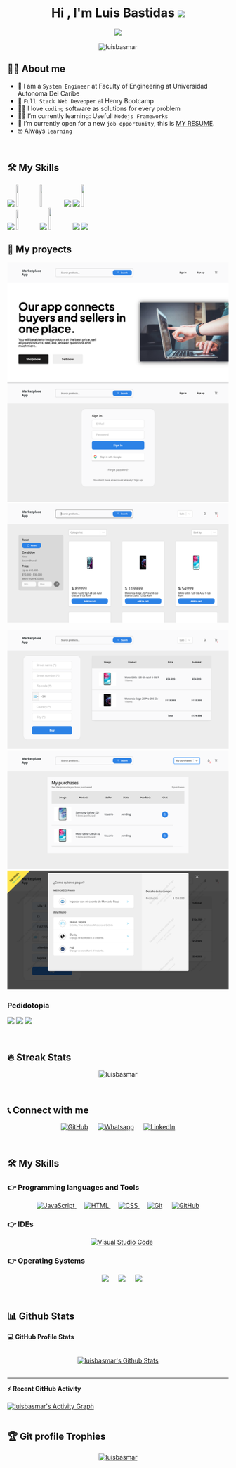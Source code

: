 <h1 align="center">Hi , I'm Luis Bastidas <img src="https://media.giphy.com/media/hvRJCLFzcasrR4ia7z/giphy.gif" width="35"></h1>
<p align="center">
  <a href="https://github.com/DenverCoder1/readme-typing-svg"><img src="https://readme-typing-svg.herokuapp.com?lines=Full+Stack+Web+Developer;System+Engineer;Always%20learning%20new%20things&center=true&width=500&height=50"></a>
</p>
<p align="center"> 
	<img src="https://komarev.com/ghpvc/?username=luisbasmar&label=Profile%20views&color=0e75b6&style=plastic" alt="luisbasmar" /> 
</p>

## :sassy_man:  About me
- :school: I am a `System Engineer` at Faculty of Engineering at Universidad Autonoma Del Caribe
- :school: `Full Stack Web Deveoper` at Henry Bootcamp
- :technologist: I love `coding` software as solutions for every problem
- :student: I’m currently learning: Usefull `Nodejs Frameworks` 
- :thinking: I’m currently open for a new `job opportunity`, this is [MY RESUME](https://drive.google.com/file/d/1LN-xlLOxb9DLJyU59VPDxfBis1KcbIbe/view?usp=sharing).
- :nerd_face: Always `learning`

<br>

## 🛠️ My Skills

<p>
  <code><img width="10%" src="https://www.vectorlogo.zone/logos/w3_html5/w3_html5-ar21.svg"></code>
  <code><img width="10%" height="50px" src="https://github.com/WanCirone/wancirone/blob/main/logos/1200px-Devicon-css3-plain.svg.png"></code>
  <code><img width="10%" height="50px" src="https://github.com/WanCirone/wancirone/blob/main/logos/javascript-1.svg"></code>
  <code><img width="10%" src="https://www.vectorlogo.zone/logos/git-scm/git-scm-ar21.svg"></code>
  <code><img width="10%" src="https://www.vectorlogo.zone/logos/getbootstrap/getbootstrap-ar21.svg"></code>
  <code><img width="10%" height="50px" src="https://github.com/WanCirone/wancirone/blob/main/logos/material-ui-1.svg"></code>
  <br />
  <code><img width="10%" src="https://www.vectorlogo.zone/logos/reactjs/reactjs-ar21.svg"></code>
  <code><img width="10%" height="45" src="https://cdn.worldvectorlogo.com/logos/redux.svg"></code>
  <code><img width="10%" src="https://www.vectorlogo.zone/logos/nodejs/nodejs-ar21.svg"></code>
  <code><img  width="10%" height="50px" src="https://github.com/WanCirone/wancirone/blob/main/logos/expressjs.svg"></code>
  <code><img width="10%" src="https://www.vectorlogo.zone/logos/postgresql/postgresql-ar21.svg"></code>
  <code><img width="10%" src="https://www.vectorlogo.zone/logos/sequelizejs/sequelizejs-ar21.svg"></code>
  <br />
</p>

## :pushpin: My proyects

<p>
  <a><img src="https://github.com/luisbasmar/luisbasmar/blob/main/images/1.png"></a>
  <a><img src="https://github.com/luisbasmar/luisbasmar/blob/main/images/2.png"></a>
  <a><img src="https://github.com/luisbasmar/luisbasmar/blob/main/images/3.png"></a>
</p>
<p>
  <a><img src="https://github.com/luisbasmar/luisbasmar/blob/main/images/4.png"></a>
  <a><img src="https://github.com/luisbasmar/luisbasmar/blob/main/images/5.png"></a>
  <a><img src="https://github.com/luisbasmar/luisbasmar/blob/main/images/6.png"></a>
</p>

<h3>Pedidotopia</h3>
<p>
  <a><img src="https://github.com/WanCirone/wancirone/blob/main/images/pedidotopia/tabla.jpg"></a>
  <a><img src="https://github.com/WanCirone/wancirone/blob/main/images/pedidotopia/nuevoprod.png"></a>
  <a><img src="https://github.com/WanCirone/wancirone/blob/main/images/pedidotopia/imagen.png"></a>
</p> 
&nbsp;


## 🔥 Streak Stats
<p align="center"><img src="https://github-readme-streak-stats.herokuapp.com/?user=luisbasmar&theme=algolia" alt="luisbasmar" /></p>

<br>

## 📞 Connect with me
<p align="center">
	<a href="https://github.com/luisbasmar"><img src="https://img.shields.io/badge/github-%23181717.svg?style=plastic&logo=github&logoColor=white" alt="GitHub"/></a>
	  &emsp;
	<a href="https://wa.me/0573145668214"><img src="https://img.shields.io/badge/whatsapp-%2325D366.svg?style=plastic&logo=whatsapp&logoColor=white" alt="Whatsapp"/></a>
	  &emsp;
	<a href="https://www.linkedin.com/in/luisbastidas-fullstack/"><img src="https://img.shields.io/badge/linkedin-%230A66C2.svg?style=plastic&logo=linkedin&logoColor=white" alt="LinkedIn"/></a>
</p>
<br>

## 🛠️ My Skills

### 👉 Programming languages and Tools

<p align="center"> 
  <a href="https://developer.mozilla.org/en-US/docs/Web/JavaScript" target="_blank"> 
     <img alt="JavaScript" src="https://img.shields.io/badge/JavaScript%20-%23F7DF1E.svg?style=plastic&logo=javascript&logoColor=black">
   </a>
  &emsp;
  <a href="https://www.w3.org/html/" target="_blank"> 
   <img alt="HTML" src="https://img.shields.io/badge/HTML5%20-%23E34F26.svg?style=plastic&logo=html5&logoColor=white">
  </a>   
  &emsp;
  <a href="https://www.w3schools.com/css/" target="_blank">
    <img alt="CSS" src="https://img.shields.io/badge/CSS%20-%231572B6.svg?style=plastic&logo=css3&logoColor=white">
  </a> 
  &emsp;
    <a href="#"><img alt="Git" src="https://img.shields.io/badge/Git%20-%23F05033.svg?style=plastic&logo=git&logoColor=white"></a>
  &emsp;
    <a href="#"><img alt="GitHub" src="https://img.shields.io/badge/github-%23181717.svg?style=plastic&logo=github&logoColor=white"></a>
</p>

 ### 👉 IDEs
 
<p align="center">
  &emsp;
    <a href="#"><img alt="Visual Studio Code" src="https://img.shields.io/badge/Visual%20Studio%20Code-0078d7.svg?style=plastic&logo=visual-studio-code&logoColor=white"></a>
</p>


 ### 👉 Operating Systems
 
<p align="center">
  &emsp;
    <a href="#"><img src="https://img.shields.io/badge/Ubuntu-E95420?style=plastic&logo=ubuntu&logoColor=white"></a>
  &emsp;
    <a href="#"><img src="https://img.shields.io/badge/Windows-0078D6?style=plastic&logo=windows&logoColor=white"></a>
  &emsp;
    <a href="#"><img src="https://img.shields.io/badge/macOs-gray?style=plastic&logo=apple&logoColor=white" /></a>	  
</p>

<br/>

## 📊 Github Stats

<summary><b>💻 GitHub Profile Stats</b></summary>
  <br/>
  <p align="center">
    <a href="https://github.com/anuraghazra/github-readme-stats"><img alt="luisbasmar's Github Stats" src="https://github-readme-stats.vercel.app/api?username=luisbasmar&show_icons=true&count_private=true&theme=algolia" height="192px"/></a>
<br/>
  <br/>
  </p>


----

  <summary><b>⚡ Recent GitHub Activity</b></summary>
  <br/>
   <a href="https://github.com/luisbasmar"><img alt="luisbasmar's Activity Graph" src="https://activity-graph.herokuapp.com/graph?username=luisbasmar&custom_title=luisbasmar's%20Contribution%20Graph&theme=react-dark" /></a>
  <br/>


<br/>

## :trophy: Git profile Trophies

<p align="center"> <a href="https://github.com/ryo-ma/github-profile-trophy"><img src="https://github-profile-trophy.vercel.app/?username=luisbasmar&layout=compact&theme=algolia" alt="luisbasmar" /></a> </p>
